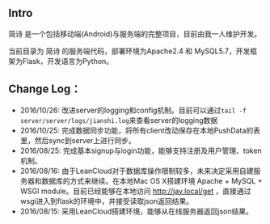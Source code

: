 ## Intro

简诗 是一个包括移动端(Android)与服务端的完整项目，目前由我一人维护开发。

当前目录为 简诗 的服务端代码，部署环境为Apache2.4 和 MySQL5.7，开发框架为Flask，开发语言为Python。

## Change Log：
- 2016/10/26: 改进server的logging和config机制。目前可以通过`tail -f server/server/logs/jianshi.log`来查看server的logging数据
- 2016/10/25: 完成数据同步功能，将所有client改动保存在本地PushData的表里，然后sync到server上进行同步。
- 2016/08/25: 完成基本signup与login功能，能够支持注册及用户管理、token机制。
- 2016/08/16: 由于LeanCloud对于数据库操作限制较多，未来决定采用自建服务器和数据库的方式来继续。在本地Mac OS X搭建环境 Apache + MySQL + WSGI module。目前已经能够在本地访问 http://jay.local/get ，直接通过wsgi进入到flask的环境中，并接受读取json返回结果。
- 2016/08/15: 采用LeanCloud搭建环境，能够从在线服务器返回json结果。


